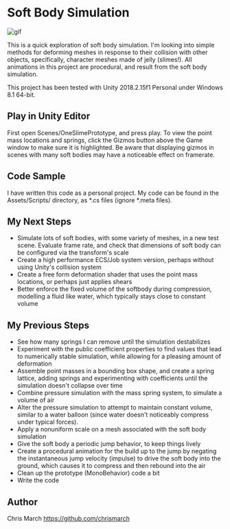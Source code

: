 # Soft Body Simulation

![gif](https://i.imgur.com/uLMRGMy.gif)

This is a quick exploration of soft body simulation. I'm looking into simple methods for deforming meshes in response to their collision with other objects, specifically, character meshes made of jelly (slimes!). All animations in this project are procedural, and result from the soft body simulation.

This project has been tested with Unity 2018.2.15f1 Personal under Windows 8.1 64-bit.

## Play in Unity Editor
First open Scenes/OneSlimePrototype, and press play. To view the point mass locations and springs, click the Gizmos button above the Game window to make sure it is highlighted. Be aware that displaying gizmos in scenes with many soft bodies may have a noticeable effect on framerate.

## Code Sample
I have written this code as a personal project. My code can be found in the Assets/Scripts/ directory, as *.cs files (ignore *.meta files).

## My Next Steps
* Simulate lots of soft bodies, with some variety of meshes, in a new test scene. Evaluate frame rate, and check that dimensions of soft body can be configured via the transform's scale
* Create a high performance ECS/Job system version, perhaps without using Unity's collision system
* Create a free form deformation shader that uses the point mass locations, or perhaps just applies shears
* Better enforce the fixed volume of the softbody during compression, modelling a fluid like water, which typically stays close to constant volume

## My Previous Steps
* See how many springs I can remove until the simulation destabilizes
* Experiment with the public coefficient properties to find values that lead to numerically stable simulation, while allowing for a pleasing amount of deformation
* Assemble point masses in a bounding box shape, and create a spring lattice, adding springs and experimenting with coefficients until the simulation doesn't collapse over time
* Combine pressure simulation with the mass spring system, to simulate a volume of air
* Alter the pressure simulation to attempt to maintain constant volume, similar to a water balloon (since water doesn't noticeably compress under typical forces).
* Apply a nonuniform scale on a mesh associated with the soft body simulation
* Give the soft body a periodic jump behavior, to keep things lively
* Create a procedural animation for the build up to the jump by negating the instantaneous jump velocity (impulse) to drive the soft body into the ground, which causes it to compress and then rebound into the air
* Clean up the prototype (MonoBehavior) code a bit
* Write the code

## Author
Chris March
https://github.com/chrismarch

